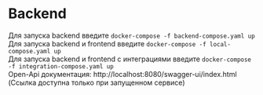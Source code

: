 # Backend
Для запуска backend введите `docker-compose -f backend-compose.yaml up`\
Для запуска backend и frontend введите `docker-compose -f local-compose.yaml up`\
Для запуска backend и frontend с интеграциями введите `docker-compose -f integration-compose.yaml up`\
Open-Api документация:
http://localhost:8080/swagger-ui/index.html
(Ссылка доступна только при запущенном сервисе)
